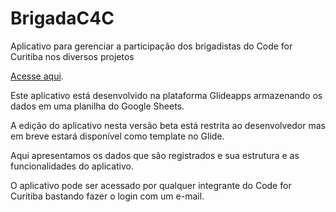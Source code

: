 # BrigadaC4C

Aplicativo para gerenciar a participação dos brigadistas do Code for Curitiba nos diversos projetos

[Acesse aqui](http://brigada.codeforcuritiba.org).

Este aplicativo está desenvolvido na plataforma Glideapps armazenando os dados em uma planilha do
Google Sheets.

A edição do aplicativo nesta versão beta está restrita ao desenvolvedor mas em breve estará
disponível como template no Glide.

Aqui apresentamos os dados que são registrados e sua estrutura e as funcionalidades do aplicativo.

O aplicativo pode ser acessado por qualquer integrante do Code for Curitiba bastando fazer o
login com um e-mail.

